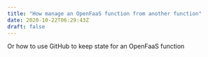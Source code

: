 ```yaml
---
title: "How manage an OpenFaaS function from another function"
date: 2020-10-22T06:29:43Z
draft: false
---
```

Or how to use GitHub to keep state for an OpenFaaS function